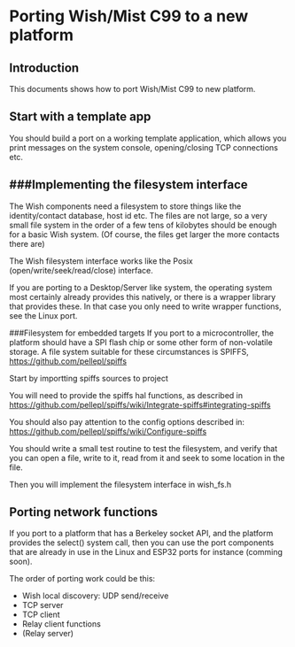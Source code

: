 Porting Wish/Mist C99 to a new platform
===

Introduction
---
This documents shows how to port Wish/Mist C99 to new platform.

Start with a template app
---
You should build a port on a working template application, which allows you print messages on the system console, opening/closing TCP connections etc.



###Implementing the filesystem interface
---

The Wish components need a filesystem to store things like the identity/contact database, host id etc. The files are not large, so a very small file system in the order of a few tens of kilobytes should be enough for a basic Wish system. (Of course, the files get larger the more contacts there are)

The Wish filesystem interface works like the Posix (open/write/seek/read/close) interface. 

If you are porting to a Desktop/Server like system, the operating system most certainly already provides this natively, or there is a wrapper library that provides these. In that case you only need to write wrapper functions, see the Linux port.

###Filesystem for embedded targets
If you port to a microcontroller, the platform should have a SPI flash chip or some other form of non-volatile storage. A file system suitable for these circumstances is SPIFFS, https://github.com/pellepl/spiffs

Start by importting spiffs sources to project

You will need to provide the spiffs hal functions, as described in https://github.com/pellepl/spiffs/wiki/Integrate-spiffs#integrating-spiffs

You should also pay attention to the config options described in: https://github.com/pellepl/spiffs/wiki/Configure-spiffs

You should write a small test routine to test the filesystem, and verify that you can open a file, write to it, read from it and seek to some location in the file.

Then you will implement the filesystem interface in wish_fs.h

Porting network functions
---

If you port to a platform that has a Berkeley socket API, and the platform provides the select() system call, then you can use the port components that are already in use in the Linux and ESP32 ports for instance (comming soon).

The order of porting work could be this:

- Wish local discovery: UDP send/receive
- TCP server
- TCP client
- Relay client functions
- (Relay server)



